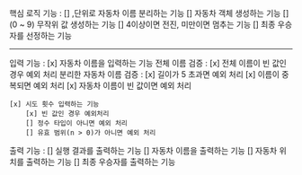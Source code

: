 핵심 로직 기능 :
    [] ,단위로 자동차 이름 분리하는 기능
    [] 자동차 객체 생성하는 기능
    [] (0 ~ 9) 무작위 값 생성하는 기능
    [] 4이상이면 전진, 미만이면 멈추는 기능
    [] 최종 우승자를 선정하는 기능

----------------------------------------

입력 기능 :
    [x] 자동차 이름을 입력하는 기능
        전체 이름 검증 :
        [x] 전체 이름이 빈 값인 경우 예외 처리
        분리한 자동차 이름 검증 :
            [x] 길이가 5 초과면 예외 처리
            [x] 이름이 중복되면 예외 처리
            [x] 자동차 이름이 빈 값이면 예외 처리

    [x] 시도 횟수 입력하는 기능
		[x] 빈 값인 경우 예외처리
		[] 정수 타입이 아니면 예외 처리	
		[] 유효 범위(n > 0)가 아니면 예외 처리


출력 기능 :
    [] 실행 결과를 출력하는 기능
    [] 자동차 이름을 출력하는 기능
    [] 자동차 위치를 출력하는 기능
    [] 최종 우승자를 출력하는 기능
